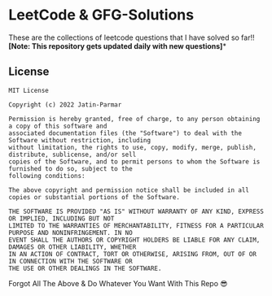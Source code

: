 # LeetCode & GFG-Solutions
These are the collections of leetcode questions that I have solved so far!! **[Note: This repository gets updated daily with new questions]*** 

<!-- LICENSE -->
## License

```
MIT License

Copyright (c) 2022 Jatin-Parmar

Permission is hereby granted, free of charge, to any person obtaining a copy of this software and
associated documentation files (the "Software") to deal with the Software without restriction, including
without limitation, the rights to use, copy, modify, merge, publish, distribute, sublicense, and/or sell
copies of the Software, and to permit persons to whom the Software is furnished to do so, subject to the
following conditions:

The above copyright and permission notice shall be included in all copies or substantial portions of the Software.

THE SOFTWARE IS PROVIDED "AS IS" WITHOUT WARRANTY OF ANY KIND, EXPRESS OR IMPLIED, INCLUDING BUT NOT
LIMITED TO THE WARRANTIES OF MERCHANTABILITY, FITNESS FOR A PARTICULAR PURPOSE AND NONINFRINGEMENT. IN NO
EVENT SHALL THE AUTHORS OR COPYRIGHT HOLDERS BE LIABLE FOR ANY CLAIM, DAMAGES OR OTHER LIABILITY, WHETHER
IN AN ACTION OF CONTRACT, TORT OR OTHERWISE, ARISING FROM, OUT OF OR IN CONNECTION WITH THE SOFTWARE OR
THE USE OR OTHER DEALINGS IN THE SOFTWARE.

```
Forgot All The Above & Do Whatever You Want With This Repo 😎
